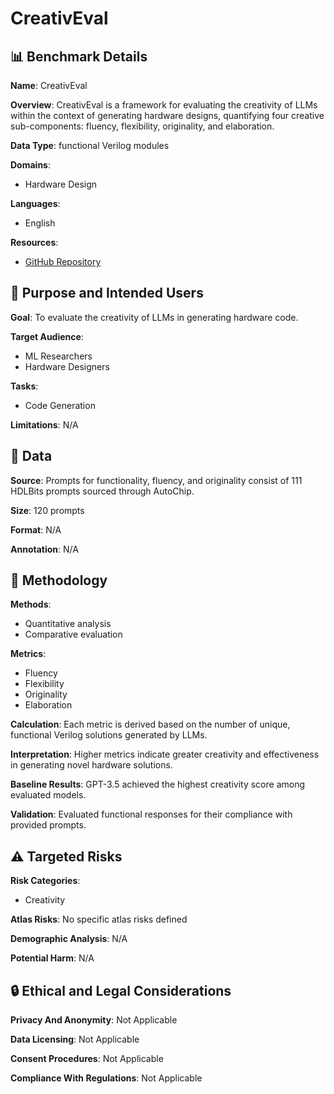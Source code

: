 # CreativEval

## 📊 Benchmark Details

**Name**: CreativEval

**Overview**: CreativEval is a framework for evaluating the creativity of LLMs within the context of generating hardware designs, quantifying four creative sub-components: fluency, flexibility, originality, and elaboration.

**Data Type**: functional Verilog modules

**Domains**:
- Hardware Design

**Languages**:
- English

**Resources**:
- [GitHub Repository](https://github.com/matthewdelorenzo/CreativEval/)

## 🎯 Purpose and Intended Users

**Goal**: To evaluate the creativity of LLMs in generating hardware code.

**Target Audience**:
- ML Researchers
- Hardware Designers

**Tasks**:
- Code Generation

**Limitations**: N/A

## 💾 Data

**Source**: Prompts for functionality, fluency, and originality consist of 111 HDLBits prompts sourced through AutoChip.

**Size**: 120 prompts

**Format**: N/A

**Annotation**: N/A

## 🔬 Methodology

**Methods**:
- Quantitative analysis
- Comparative evaluation

**Metrics**:
- Fluency
- Flexibility
- Originality
- Elaboration

**Calculation**: Each metric is derived based on the number of unique, functional Verilog solutions generated by LLMs.

**Interpretation**: Higher metrics indicate greater creativity and effectiveness in generating novel hardware solutions.

**Baseline Results**: GPT-3.5 achieved the highest creativity score among evaluated models.

**Validation**: Evaluated functional responses for their compliance with provided prompts.

## ⚠️ Targeted Risks

**Risk Categories**:
- Creativity

**Atlas Risks**:
No specific atlas risks defined

**Demographic Analysis**: N/A

**Potential Harm**: N/A

## 🔒 Ethical and Legal Considerations

**Privacy And Anonymity**: Not Applicable

**Data Licensing**: Not Applicable

**Consent Procedures**: Not Applicable

**Compliance With Regulations**: Not Applicable
